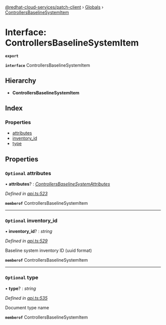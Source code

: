 [@redhat-cloud-services/patch-client](../README.md) › [Globals](../globals.md) › [ControllersBaselineSystemItem](controllersbaselinesystemitem.md)

# Interface: ControllersBaselineSystemItem

**`export`** 

**`interface`** ControllersBaselineSystemItem

## Hierarchy

* **ControllersBaselineSystemItem**

## Index

### Properties

* [attributes](controllersbaselinesystemitem.md#optional-attributes)
* [inventory_id](controllersbaselinesystemitem.md#optional-inventory_id)
* [type](controllersbaselinesystemitem.md#optional-type)

## Properties

### `Optional` attributes

• **attributes**? : *[ControllersBaselineSystemAttributes](controllersbaselinesystemattributes.md)*

*Defined in [api.ts:523](https://github.com/RedHatInsights/javascript-clients/blob/daadefd7/packages/patch/api.ts#L523)*

**`memberof`** ControllersBaselineSystemItem

___

### `Optional` inventory_id

• **inventory_id**? : *string*

*Defined in [api.ts:529](https://github.com/RedHatInsights/javascript-clients/blob/daadefd7/packages/patch/api.ts#L529)*

Baseline system inventory ID (uuid format)

**`memberof`** ControllersBaselineSystemItem

___

### `Optional` type

• **type**? : *string*

*Defined in [api.ts:535](https://github.com/RedHatInsights/javascript-clients/blob/daadefd7/packages/patch/api.ts#L535)*

Document type name

**`memberof`** ControllersBaselineSystemItem
